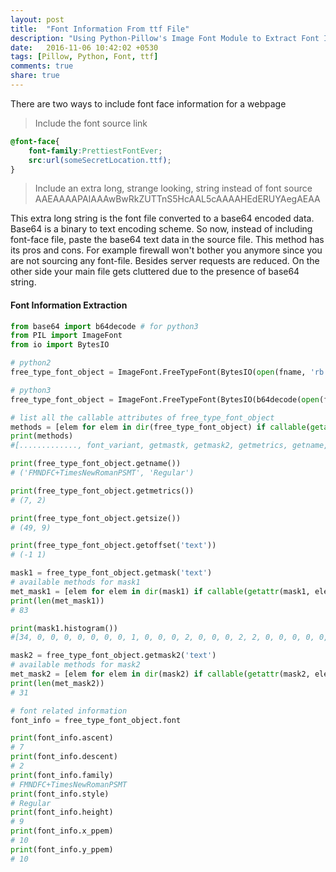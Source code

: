 ```yaml
---
layout: post
title:  "Font Information From ttf File"
description: "Using Python-Pillow's Image Font Module to Extract Font Information (font-name, size, offset, mask)"
date:   2016-11-06 10:42:02 +0530
tags: [Pillow, Python, Font, ttf]
comments: true
share: true
---
```


There are two ways to include font face information for a webpage
> Include the font source link

```css
@font-face{
	font-family:PrettiestFontEver;
	src:url(someSecretLocation.ttf);
}
```

> Include an extra long, strange looking, string instead of font source 
AAEAAAAPAIAAAwBwRkZUTTnS5HcAAL5cAAAAHEdERUYAegAEAA


This extra long string is the font file converted to a base64 encoded data. Base64 is a binary to text encoding scheme.
So now, instead of including font-face file, paste the base64 text data in the source file. 
This method has its pros and cons. For example firewall won't bother you anymore since you are not sourcing any font-file. 
Besides server requests are reduced. On the other side your main file gets cluttered due to the presence of base64 string.

#### Font Information Extraction

```python
from base64 import b64decode # for python3
from PIL import ImageFont
from io import BytesIO

# python2
free_type_font_object = ImageFont.FreeTypeFont(BytesIO(open(fname, 'rb').read().decode('base64')))

# python3
free_type_font_object = ImageFont.FreeTypeFont(BytesIO(b64decode(open(fname, 'r').read())))

# list all the callable attributes of free_type_font_object
methods = [elem for elem in dir(free_type_font_object) if callable(getattr(free_type_font_object, elem))]
print(methods)
#[............., font_variant, getmastk, getmask2, getmetrics, getname, getoffset, getsize]

print(free_type_font_object.getname())
# ('FMNDFC+TimesNewRomanPSMT', 'Regular')

print(free_type_font_object.getmetrics())
# (7, 2)

print(free_type_font_object.getsize())
# (49, 9) 

print(free_type_font_object.getoffset('text'))
# (-1 1)

mask1 = free_type_font_object.getmask('text')
# available methods for mask1
met_mask1 = [elem for elem in dir(mask1) if callable(getattr(mask1, elem))]
print(len(met_mask1))
# 83

print(mask1.histogram())
#[34, 0, 0, 0, 0, 0, 0, 0, 1, 0, 0, 0, 2, 0, 0, 0, 2, 2, 0, 0, 0, 0, 0, 0, 0, 0, 0, 1, 0, 0, 0, 0, 1, 0, 0, 0, 0, 1, 0, 0, 0, 0, 1, 1, 0, 0, 0, 0, 1, 0, 0, 0, 0, 1, 0, 0, 0, 0, 0, 0, 0, 1, 0, 0, 1, 0, 0, 0, 0, 0, 0, 0, 0, 0, 0, 0, 0, 0, 0, 0, 0, 0, 0, 1, 0, 0, 0, 0, 0, 0, 0, 0, 1, 1, 0, 0, 0, 0, 0, 0, 1, 0, 0, 0, 0, 0, 0, 0, 0, 0, 0, 0, 0, 0, 0, 0, 0, 0, 0, 0, 0, 0, 0, 0, 0, 0, 0, 1, 1, 1, 0, 0, 0, 0, 0, 2, 0, 0, 0, 0, 0, 0, 0, 0, 0, 0, 0, 0, 0, 0, 0, 0, 0, 0, 0, 0, 1, 0, 0, 0, 0, 0, 0, 0, 0, 0, 0, 0, 0, 1, 0, 0, 0, 0, 0, 0, 0, 0, 0, 0, 0, 0, 0, 0, 0, 0, 0, 2, 0, 0, 0, 0, 0, 0, 0, 0, 0, 0, 0, 0, 0, 0, 0, 0, 0, 0, 0, 2, 1, 0, 0, 0, 0, 0, 0, 0, 1, 0, 0, 0, 0, 1, 0, 0, 0, 0, 0, 1, 0, 0, 0, 0, 0, 0, 1, 1, 0, 0, 0, 0, 0, 0, 0, 0, 2, 1, 0, 0, 1, 1, 0, 0, 0, 0, 0, 20]

mask2 = free_type_font_object.getmask2('text')
# available methods for mask2
met_mask2 = [elem for elem in dir(mask2) if callable(getattr(mask2, elem))]
print(len(met_mask2))
# 31

# font related information
font_info = free_type_font_object.font

print(font_info.ascent)
# 7
print(font_info.descent)
# 2
print(font_info.family)
# FMNDFC+TimesNewRomanPSMT
print(font_info.style)
# Regular
print(font_info.height)
# 9
print(font_info.x_ppem)
# 10
print(font_info.y_ppem)
# 10

```

